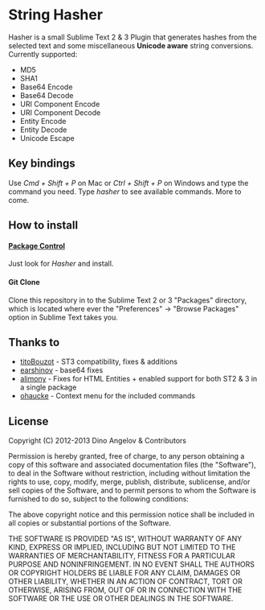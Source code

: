 # String Hasher

Hasher is a small Sublime Text 2 & 3 Plugin that generates hashes from the selected text and some miscellaneous **Unicode aware** string conversions. Currently supported:

* MD5
* SHA1
* Base64 Encode
* Base64 Decode
* URI Component Encode
* URI Component Decode
* Entity Encode
* Entity Decode
* Unicode Escape

## Key bindings

Use _Cmd + Shift + P_ on Mac or _Ctrl + Shift + P_ on Windows and type the command you need. Type _hasher_ to see available commands. More to come.

## How to install
#### [Package Control](https://github.com/wbond/sublime_package_control)
Just look for _Hasher_ and install.

#### Git Clone
Clone this repository in to the Sublime Text 2 or 3 "Packages" directory, which is located where ever the
"Preferences" -> "Browse Packages" option in Sublime Text takes you.

## Thanks to
- [titoBouzot](https://github.com/titoBouzout) - ST3 compatibility, fixes & additions
- [earshinov](https://github.com/earshinov) - base64 fixes
- [alimony](https://github.com/alimony) - Fixes for HTML Entities + enabled support for both ST2 & 3 in a single package
- [ohaucke](https://github.com/ohaucke) - Context menu for the included commands

## License
Copyright (C) 2012-2013 Dino Angelov & Contributors

Permission is hereby granted, free of charge, to any person obtaining a copy of
this software and associated documentation files (the "Software"), to deal in
the Software without restriction, including without limitation the rights to
use, copy, modify, merge, publish, distribute, sublicense, and/or sell copies
of the Software, and to permit persons to whom the Software is furnished to do
so, subject to the following conditions:

The above copyright notice and this permission notice shall be included in all
copies or substantial portions of the Software.

THE SOFTWARE IS PROVIDED "AS IS", WITHOUT WARRANTY OF ANY KIND, EXPRESS OR
IMPLIED, INCLUDING BUT NOT LIMITED TO THE WARRANTIES OF MERCHANTABILITY,
FITNESS FOR A PARTICULAR PURPOSE AND NONINFRINGEMENT. IN NO EVENT SHALL THE
AUTHORS OR COPYRIGHT HOLDERS BE LIABLE FOR ANY CLAIM, DAMAGES OR OTHER
LIABILITY, WHETHER IN AN ACTION OF CONTRACT, TORT OR OTHERWISE, ARISING FROM,
OUT OF OR IN CONNECTION WITH THE SOFTWARE OR THE USE OR OTHER DEALINGS IN THE
SOFTWARE.
